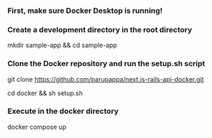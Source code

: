 ### First, make sure Docker Desktop is running!

### Create a development directory in the root directory
mkdir sample-app && cd sample-app

### Clone the Docker repository and run the setup.sh script
git clone https://github.com/parupappa/next.js-rails-api-docker.git

cd docker && sh setup.sh

### Execute in the docker directory
docker compose up